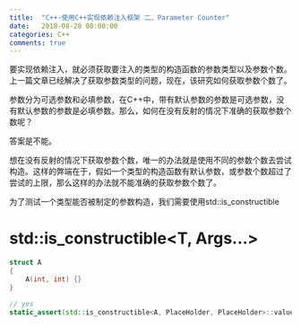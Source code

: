 ```yaml
---
title:  "C++-使用C++实现依赖注入框架 二、Parameter Counter"
date:   2018-08-28 00:00:00
categories: C++
comments: true
---
```


要实现依赖注入，就必须获取要注入的类型的构造函数的参数类型以及参数个数。上一篇文章已经解决了获取参数类型的问题，现在，该研究如何获取参数个数了。

参数分为可选参数和必填参数，在C++中，带有默认参数的参数是可选参数，没有默认参数的参数是必填参数。那么，如何在没有反射的情况下准确的获取参数个数呢？

答案是不能。

想在没有反射的情况下获取参数个数，唯一的办法就是使用不同的参数个数去尝试构造。这样的弊端在于，假如一个类型的构造函数有默认参数，或参数个数超过了尝试的上限，那么这样的办法就不能准确的获取参数个数了。

为了测试一个类型能否被制定的参数构造，我们需要使用std::is_constructible

# std::is_constructible<T, Args...>

```c++
struct A
{
    A(int, int) {}
}

// yes
static_assert(std::is_constructible<A, PlaceHolder, PlaceHolder>::value, "constructible"); 
```

